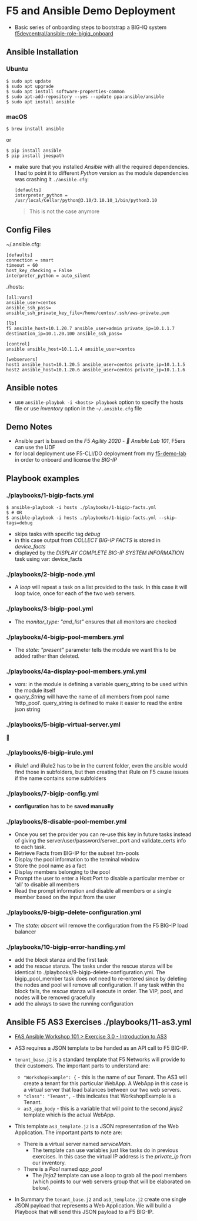 # F5 and Ansible Demo Deployment

* Basic series of onboarding steps to bootstrap a BIG-IQ system [f5devcentral/ansible-role-bigiq_onboard](https://github.com/f5devcentral/ansible-role-bigiq_onboard)

## Ansible Installation

### Ubuntu

```shell
$ sudo apt update
$ sudo apt upgrade
$ sudo apt install software-properties-common
$ sudo apt-add-repository --yes --update ppa:ansible/ansible
$ sudo apt install ansible
```
### macOS
```shell
$ brew install ansible
```
or
```shell
$ pip install ansible
$ pip install jmespath
```

* make sure that you installed _Ansible_ with all the required dependencies. I had to point it to different _Python_ version as the module dependencies was crashing it `./ansible.cfg`:
  ```
  [defaults]
  interpreter_python = /usr/local/Cellar/python@3.10/3.10.10_1/bin/python3.10
  ```

  > This is not the case anymore

## Config Files
~/.ansible.cfg:
```
[defaults]
connection = smart
timeout = 60
host_key_checking = False
interpreter_python = auto_silent
```

./hosts:
```
[all:vars]
ansible_user=centos
ansible_ssh_pass=
ansible_ssh_private_key_file=/home/centos/.ssh/aws-private.pem

[lb]
f5 ansible_host=10.1.20.7 ansible_user=admin private_ip=10.1.1.7 destination_ip=10.1.20.100 ansible_ssh_pass=

[control]
ansible ansible_host=10.1.1.4 ansible_user=centos

[webservers]
host1 ansible_host=10.1.20.5 ansible_user=centos private_ip=10.1.1.5
host2 ansible_host=10.1.20.6 ansible_user=centos private_ip=10.1.1.6
```

## Ansible notes

* use `ansible-playbok -i <hosts> playbook` option to specify the hosts file or use _inventory_ option in the `~/.ansible.cfg` file

## Demo Notes
- Ansible part is based on the *F5 Agility 2020 - 🦅 Ansible Lab 101*, F5ers can use the UDF
- for local deployment use F5-CLI/DO deployment from my [f5-demo-lab](https://github.com/erkac/f5-demo-lab) in order to onboard and license the *BIG-IP*

## Playbook examples

### ./playbooks/1-bigip-facts.yml
```shell
$ ansible-playbook -i hosts ./playbooks/1-bigip-facts.yml
$ # OR
$ ansible-playbook -i hosts ./playbooks/1-bigip-facts.yml --skip-tags=debug
```
- skips tasks with specific tag _debug_
- in this case output from _COLLECT BIG-IP FACTS_ is stored in _device_facts_
- displayed by the _DISPLAY COMPLETE BIG-IP SYSTEM INFORMATION_ task using var: device_facts

### ./playbooks/2-bigip-node.yml
- A _loop_ will repeat a task on a list provided to the task. In this case it will loop twice, once for each of the two web servers.

### ./playbooks/3-bigip-pool.yml
- The _monitor_type: "and_list"_ ensures that all monitors are checked

### ./playbooks/4-bigip-pool-members.yml
- The _state: "present"_ parameter tells the module we want this to be added rather than deleted.

### ./playbooks/4a-display-pool-members.yml.yml
- _vars:_ in the module is defining a variable query_string to be used within the module itself
- _query_String_ will have the name of all members from pool name ‘http_pool’. query_string is defined to make it easier to read the entire json string

### ./playbooks/5-bigip-virtual-server.yml
🥳

### ./playbooks/6-bigip-irule.yml
- iRule1 and iRule2 has to be in the current folder, even the ansible would find those in subfolders, but then creating that iRule on F5 cause issues if the name contains some subfolders

### ./playbooks/7-bigip-config.yml
- **configuration** has to be **saved manually**

### ./playbooks/8-disable-pool-member.yml
- Once you set the provider you can re-use this key in future tasks instead of giving the server/user/password/server_port and validate_certs info to each task.
- Retrieve Facts from BIG-IP for the subset ltm-pools
- Display the pool information to the terminal window
- Store the pool name as a fact
- Display members belonging to the pool
- Prompt the user to enter a Host:Port to disable a particular member or ‘all’ to disable all members
- Read the prompt information and disable all members or a single member based on the input from the user

### ./playbooks/9-bigip-delete-configuration.yml
- The _state: absent_ will remove the configuration from the F5 BIG-IP load balancer

### ./playbooks/10-bigip-error-handling.yml
- add the _block_ stanza and the first task
- add the _rescue_ stanza. The tasks under the rescue stanza will be identical to ./playbooks/9-bigip-delete-configuration.yml. The bigip_pool_member task does not need to re-entered since by deleting the nodes and pool will remove all configuration. If any task within the block fails, the _rescue_ stanza will execute in order. The VIP, pool, and nodes will be removed gracefully
- add the always to save the running configuration

## Ansible F5 AS3 Exercises ./playbooks/11-as3.yml
- [FAS Ansible Workshop 101 > Exercise 3.0 - Introduction to AS3](https://clouddocs.f5.com/training/fas-ansible-workshop-101/3.0-as3-intro.html)

- AS3 requires a JSON template to be handed as an API call to F5 BIG-IP.
- `tenant_base.j2` is a standard template that F5 Networks will provide to their customers. The important parts to understand are:
  - `"WorkshopExample": {` - this is the name of our Tenant. The AS3 will create a tenant for this particular WebApp. A WebApp in this case is a virtual server that load balances between our two web servers.
  - `"class": "Tenant",` - this indicates that WorkshopExample is a Tenant.
  - `as3_app_body` - this is a variable that will point to the second _jinja2_ template which is the actual WebApp.

- This template `as3_template.j2` is a JSON representation of the Web Application. The important parts to note are:
  - There is a virtual server named _serviceMain_.
    - The template can use variables just like tasks do in previous exercises. In this case the virtual IP address is the _private_ip_ from our inventory.
  - There is a _Pool_ named _app_pool_
    - The _jinja2_ template can use a loop to grab all the pool members (which points to our web servers group that will be elaborated on below).
- In Summary the `tenant_base.j2` and `as3_template.j2` create one single JSON payload that represents a Web Application. We will build a Playbook that will send this JSON payload to a F5 BIG-IP.